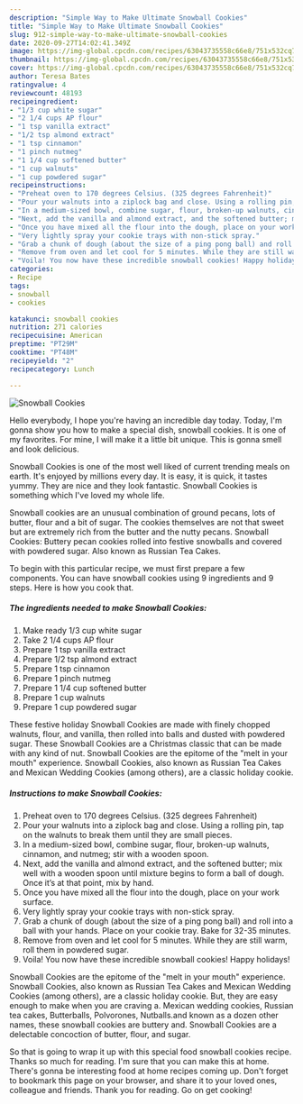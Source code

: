 ```yaml
---
description: "Simple Way to Make Ultimate Snowball Cookies"
title: "Simple Way to Make Ultimate Snowball Cookies"
slug: 912-simple-way-to-make-ultimate-snowball-cookies
date: 2020-09-27T14:02:41.349Z
image: https://img-global.cpcdn.com/recipes/63043735558c66e8/751x532cq70/snowball-cookies-recipe-main-photo.jpg
thumbnail: https://img-global.cpcdn.com/recipes/63043735558c66e8/751x532cq70/snowball-cookies-recipe-main-photo.jpg
cover: https://img-global.cpcdn.com/recipes/63043735558c66e8/751x532cq70/snowball-cookies-recipe-main-photo.jpg
author: Teresa Bates
ratingvalue: 4
reviewcount: 48193
recipeingredient:
- "1/3 cup white sugar"
- "2 1/4 cups AP flour"
- "1 tsp vanilla extract"
- "1/2 tsp almond extract"
- "1 tsp cinnamon"
- "1 pinch nutmeg"
- "1 1/4 cup softened butter"
- "1 cup walnuts"
- "1 cup powdered sugar"
recipeinstructions:
- "Preheat oven to 170 degrees Celsius. (325 degrees Fahrenheit)"
- "Pour your walnuts into a ziplock bag and close. Using a rolling pin, tap on the walnuts to break them until they are small pieces."
- "In a medium-sized bowl, combine sugar, flour, broken-up walnuts, cinnamon, and nutmeg; stir with a wooden spoon."
- "Next, add the vanilla and almond extract, and the softened butter; mix well with a wooden spoon until mixture begins to form a ball of dough. Once it’s at that point, mix by hand."
- "Once you have mixed all the flour into the dough, place on your work surface."
- "Very lightly spray your cookie trays with non-stick spray."
- "Grab a chunk of dough (about the size of a ping pong ball) and roll into a ball with your hands. Place on your cookie tray. Bake for 32-35 minutes."
- "Remove from oven and let cool for 5 minutes. While they are still warm, roll them in powdered sugar."
- "Voila! You now have these incredible snowball cookies! Happy holidays!"
categories:
- Recipe
tags:
- snowball
- cookies

katakunci: snowball cookies 
nutrition: 271 calories
recipecuisine: American
preptime: "PT29M"
cooktime: "PT48M"
recipeyield: "2"
recipecategory: Lunch

---
```



![Snowball Cookies](https://img-global.cpcdn.com/recipes/63043735558c66e8/751x532cq70/snowball-cookies-recipe-main-photo.jpg)

Hello everybody, I hope you're having an incredible day today. Today, I'm gonna show you how to make a special dish, snowball cookies. It is one of my favorites. For mine, I will make it a little bit unique. This is gonna smell and look delicious.

Snowball Cookies is one of the most well liked of current trending meals on earth. It's enjoyed by millions every day. It is easy, it is quick, it tastes yummy. They are nice and they look fantastic. Snowball Cookies is something which I've loved my whole life.

Snowball cookies are an unusual combination of ground pecans, lots of butter, flour and a bit of sugar. The cookies themselves are not that sweet but are extremely rich from the butter and the nutty pecans. Snowball Cookies: Buttery pecan cookies rolled into festive snowballs and covered with powdered sugar. Also known as Russian Tea Cakes.


To begin with this particular recipe, we must first prepare a few components. You can have snowball cookies using 9 ingredients and 9 steps. Here is how you cook that.

<!--inarticleads1-->

##### The ingredients needed to make Snowball Cookies:

1. Make ready 1/3 cup white sugar
1. Take 2 1/4 cups AP flour
1. Prepare 1 tsp vanilla extract
1. Prepare 1/2 tsp almond extract
1. Prepare 1 tsp cinnamon
1. Prepare 1 pinch nutmeg
1. Prepare 1 1/4 cup softened butter
1. Prepare 1 cup walnuts
1. Prepare 1 cup powdered sugar


These festive holiday Snowball Cookies are made with finely chopped walnuts, flour, and vanilla, then rolled into balls and dusted with powdered sugar. These Snowball Cookies are a Christmas classic that can be made with any kind of nut. Snowball Cookies are the epitome of the &#34;melt in your mouth&#34; experience. Snowball Cookies, also known as Russian Tea Cakes and Mexican Wedding Cookies (among others), are a classic holiday cookie. 

<!--inarticleads2-->

##### Instructions to make Snowball Cookies:

1. Preheat oven to 170 degrees Celsius. (325 degrees Fahrenheit)
1. Pour your walnuts into a ziplock bag and close. Using a rolling pin, tap on the walnuts to break them until they are small pieces.
1. In a medium-sized bowl, combine sugar, flour, broken-up walnuts, cinnamon, and nutmeg; stir with a wooden spoon.
1. Next, add the vanilla and almond extract, and the softened butter; mix well with a wooden spoon until mixture begins to form a ball of dough. Once it’s at that point, mix by hand.
1. Once you have mixed all the flour into the dough, place on your work surface.
1. Very lightly spray your cookie trays with non-stick spray.
1. Grab a chunk of dough (about the size of a ping pong ball) and roll into a ball with your hands. Place on your cookie tray. Bake for 32-35 minutes.
1. Remove from oven and let cool for 5 minutes. While they are still warm, roll them in powdered sugar.
1. Voila! You now have these incredible snowball cookies! Happy holidays!


Snowball Cookies are the epitome of the &#34;melt in your mouth&#34; experience. Snowball Cookies, also known as Russian Tea Cakes and Mexican Wedding Cookies (among others), are a classic holiday cookie. But, they are easy enough to make when you are craving a. Mexican wedding cookies, Russian tea cakes, Butterballs, Polvorones, Nutballs.and known as a dozen other names, these snowball cookies are buttery and. Snowball Cookies are a delectable concoction of butter, flour, and sugar. 

So that is going to wrap it up with this special food snowball cookies recipe. Thanks so much for reading. I'm sure that you can make this at home. There's gonna be interesting food at home recipes coming up. Don't forget to bookmark this page on your browser, and share it to your loved ones, colleague and friends. Thank you for reading. Go on get cooking!
